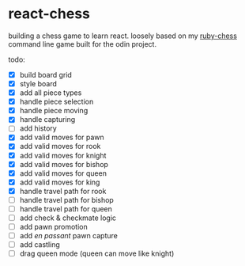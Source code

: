# react-chess

building a chess game to learn react.
loosely based on my [ruby-chess](https://github.com/thewmking/ruby-chess) command line game built for the odin project.

todo:

- [x] build board grid
- [x] style board
- [x] add all piece types
- [x] handle piece selection
- [x] handle piece moving
- [x] handle capturing
- [ ] add history
- [x] add valid moves for pawn
- [x] add valid moves for rook
- [x] add valid moves for knight
- [x] add valid moves for bishop
- [x] add valid moves for queen
- [x] add valid moves for king
- [x] handle travel path for rook
- [ ] handle travel path for bishop
- [ ] handle travel path for queen
- [ ] add check & checkmate logic
- [ ] add pawn promotion
- [ ] add _en passant_ pawn capture
- [ ] add castling
- [ ] drag queen mode (queen can move like knight)
